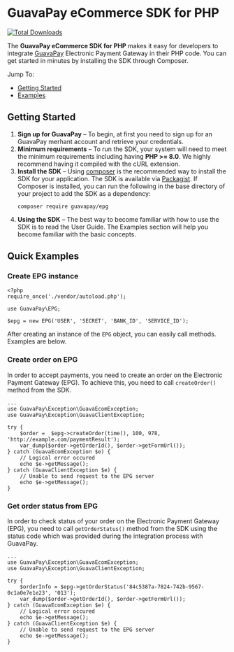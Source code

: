 # GuavaPay eCommerce SDK for PHP

[![Total Downloads](https://img.shields.io/packagist/dt/guavapay/epg.svg?style=flat)](https://packagist.org/packages/guavapay/epg)

The **GuavaPay eCommerce SDK for PHP** makes it easy for developers to integrate [GuavaPay][guavapay] Electronic Payment Gateway in their PHP code. You can
get started in minutes by installing the SDK through Composer.

Jump To:
* [Getting Started](#getting-started)
* [Examples](#quick-examples)

## Getting Started

1. **Sign up for GuavaPay** – To begin, at first you need to sign up for an GuavaPay merhant account and retrieve your credentials.
2. **Minimum requirements** – To run the SDK, your system will need to meet the minimum requirements including having **PHP >= 8.0**.
   We highly recommend having it compiled with the cURL extension.
3. **Install the SDK** – Using [composer] is the recommended way to install the SDK for your application. The SDK is available via [Packagist]. If Composer is installed, you can run the following in the base directory of your project to add the SDK as a dependency:
   ```
   composer require guavapay/epg
   ```
4. **Using the SDK** – The best way to become familiar with how to use the SDK is to read the User Guide. The
   Examples section will help you become familiar with the basic concepts.

## Quick Examples
### Create EPG instance
```
<?php
require_once('./vendor/autoload.php');

use GuavaPay\EPG;

$epg = new EPG('USER', 'SECRET', 'BANK_ID', 'SERVICE_ID');
```

After creating an instance of the ```EPG``` object, you can easily call methods. Examples are below.

### Create order on EPG
In order to accept payments, you need to create an order on the Electronic Payment Gateway (EPG). To achieve this, you need to call ```createOrder()``` method from the SDK.

```
...
use GuavaPay\Exception\GuavaEcomException;
use GuavaPay\Exception\GuavaClientException;

try {
    $order =  $epg->createOrder(time(), 100, 978, 'http://example.com/paymentResult');
    var_dump($order->getOrderId(), $order->getFormUrl());
} catch (GuavaEcomException $e) {
    // Logical error occured
    echo $e->getMessage();
} catch (GuavaClientException $e) {
    // Unable to send request to the EPG server
    echo $e->getMessage();
}
```

### Get order status from EPG
In order to check status of your order on the Electronic Payment Gateway (EPG), you need to call ```getOrderStatus()``` method from the SDK using the status code which was provided during the integration process with GuavaPay.

```
...
use GuavaPay\Exception\GuavaEcomException;
use GuavaPay\Exception\GuavaClientException;

try {
    $orderInfo = $epg->getOrderStatus('84c5387a-7824-742b-9567-0c1a0e7e1e23', '013');
    var_dump($order->getOrderId(), $order->getFormUrl());
} catch (GuavaEcomException $e) {
    // Logical error occured
    echo $e->getMessage();
} catch (GuavaClientException $e) {
    // Unable to send request to the EPG server
    echo $e->getMessage();
}
```

[guavapay]: https://guavapay.com/
[composer]: https://getcomposer.org/download/
[packagist]: https://packagist.org/packages/guavapay/epg